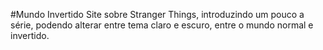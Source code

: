 #Mundo Invertido
Site sobre Stranger Things, introduzindo um pouco a série, podendo alterar entre tema claro e escuro, entre o mundo normal e invertido.
